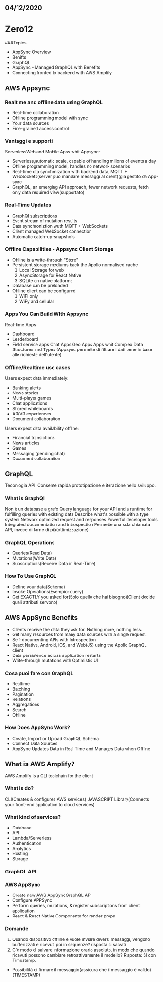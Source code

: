 ## 04/12/2020

# Zero12

###Topics
- AppSync Overview
- Benifts
- GraphQL
- AppSync - Managed GraphQL with Benefits
- Connecting fronted to backend with AWS Amplify

## AWS Appsync
### Realtime and offline data using GraphQL
- Real-time collaboration
- Offline programming model with sync
- Your data sources
- Fine-grained access control

### Vantaggi e supporti
ServerlessWeb and Mobile Apss whit Appsync:
- Serverless,automatic scale, capable of handling milions of events a day
- Offline programming model, handles no network scenarios
- Real-time dta synchrnization with backend data, MQTT + WebSockets(server può mandare messaggi al client)(già gestito da App-sync
- GraphQL, an emerging API approach, fewer network requests, fetch only data required view(supportato)

### Real-Time Updates
- GraphQl subscriptions
- Event stream of mutation results
- Data synchroniztion wuth MQTT + WebSockets
- Client managed WebSocket connection
- Automatic catch-up-snapshots

### Offline Capabilities - Appsync Client Storage
- Offline is a write-through "Store"
- Persistent storage mediums back the Apollo normalised cache
	1. Local Storage for web
	2. AsyncStorage for React Native
	3. SQLite on native platforms
- Database can be preloaded
- Offline client can be configured
	1. WiFi only
	2. WiFy and cellular
	
### Apps You Can Build WIth Appsync
Real-time Apps
- Dashboard
- Leaderboard
- Field service apps
Chat Apps
Geo Apps
Apps whit Complex Data Structures and Types
(Appsync permette di filtrare i dati bene in base alle richieste dell'utente)

### Offline/Realtime use cases
Users expect data immediately:
- Banking alerts
- News stories
- Multi-player games
- Chat applications
- Shared whiteboards
- AR/VR experiences 
- Document collaboration

Users expext data availability offline:
- Financial transictions
- News articles
- Games
- Messaging (pending chat)
- Document collaboration

## GraphQL
Teconlogia  API.
Consente rapida prototipazione e iterazione nello sviluppo.

### What is GraphQl
Non è un database a grafo
Query language for your API and a runtime for fulfilling queries with existing data
Describe what's possible with a type system
Network optimized request and responses
Powerful deceloper tools
Integrated documentation and introspection
Permette una sola chiamata API, invece di farne di più(ottimizzazione)

### GraphQL Operations
- Queries(Read Data)
- Mutations(Write Data)
- Subscriptions(Receive Data in Real-Time)

### How To Use GraphQL
- Define your data(Schema)
- Invoke Operations(Esempio: query)
- Get EXACTLY you asked for(Solo quello che hai bisogno)(Client decide quali attributi servono)

## AWS AppSync Benefits
- Clients receive the data they ask for. Nothing more, nothing less.
- Get many resources from many data sources with a single request.
- Self-documenting APIs with Introspection
- React Native, Android, iOS, and Web(JS) using the Apollo GraphQL client
- Data persistence across application restarts 
- Write-through mutations with Optimistic UI

### Cosa puoi fare con GraphQL
- Realtime
- Batching
- Pagination
- Relations
- Aggregations
- Search
- Offline

### How Does AppSync Work?
- Create, Import or Upload GraphQL Schema
- Connect Data Sources
- AppSync Updates Data in Real Time and Manages Data when Offline

## What is AWS Amplify?
AWS Amplify is a CLI  toolchain for the client

### What is do?
CLI(Creates & configures AWS services)
JAVASCRIPT Library(Connects your front-end application to cloud services)

### What kind of services?
- Database
- API
- Lambda/Serverless
- Authentication
- Analytics
- Hosting
- Storage

### GraphQL API
### AWS AppSync
- Create new AWS AppSyncGraphQL API
- Configure APPSync
- Perform queries, mutations, & register subscriptions from client application
- React & React Native Components for render props 

### Domande
1. Quando dispositivo offline e vuole inviare diversi messaggi, vengono bufferizzati e ricevuti poi in sequenze? risposta:si salvati
2. C'è modo di salvare informazione orario assoluto, in modo che quando ricevuti possono cambiare retroattivamente il modello?
Risposta: SI con Timestamp.
- Possibilità di firmare il messaggio(assicura che il messaggio è valido)(TIMESTAMP)


